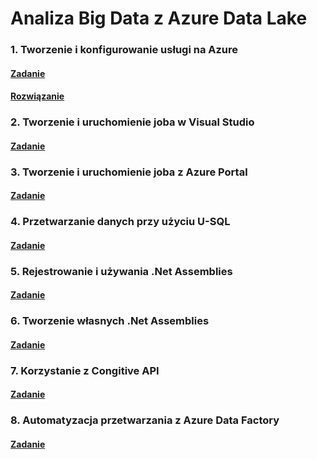 # Analiza Big Data z Azure Data Lake 

### 1. Tworzenie i konfigurowanie usługi na Azure 

#### [Zadanie](./Docs/Task1.md)

#### [Rozwiązanie](./Docs/Task1Solution.md)

### 2. Tworzenie i uruchomienie joba w Visual Studio

#### [Zadanie](./Docs/Task2.md)

### 3. Tworzenie i uruchomienie joba z Azure Portal
#### [Zadanie](./Docs/Task3.md)

### 4. Przetwarzanie danych przy użyciu U-SQL
#### [Zadanie](./Docs/Task4.md)

### 5. Rejestrowanie i używania .Net Assemblies
#### [Zadanie](./Docs/Task5.md)

### 6. Tworzenie własnych .Net Assemblies
#### [Zadanie](./Docs/Task6.md)

### 7. Korzystanie z Congitive API
#### [Zadanie](./Docs/Task7.md)

### 8. Automatyzacja przetwarzania z Azure Data Factory
#### [Zadanie](./Docs/Task7.md)


